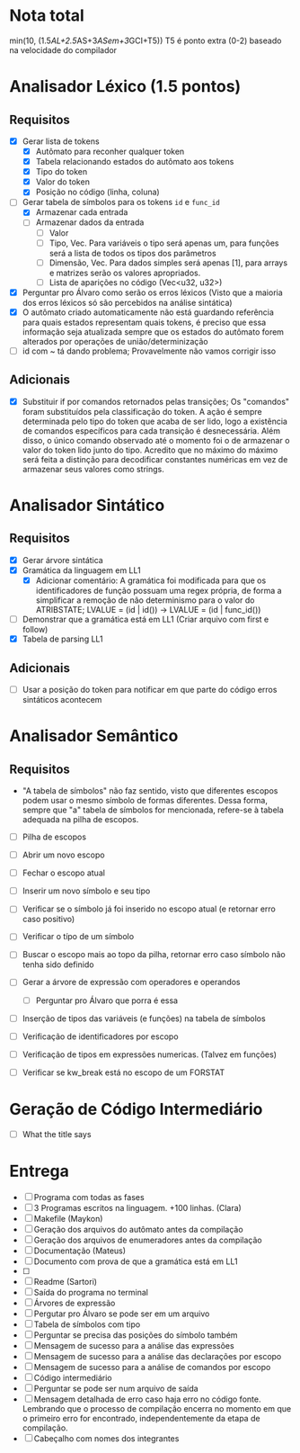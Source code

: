 # Nota total
min(10, (1.5*AL+2.5*AS+3*ASem+3*GCI+T5))
T5 é ponto extra (0-2) baseado na velocidade do compilador

# Analisador Léxico (1.5 pontos)
## Requisitos
- [x] Gerar lista de tokens
  - [x] Autômato para reconher qualquer token
  - [x] Tabela relacionando estados do autômato aos tokens
  - [x] Tipo do token
  - [x] Valor do token
  - [x] Posição no código (linha, coluna)
- [ ] Gerar tabela de símbolos para os tokens `id` e `func_id`
  - [x] Armazenar cada entrada
  - [ ] Armazenar dados da entrada
    - [ ] Valor
    - [ ] Tipo, Vec<Type>. Para variáveis o tipo será apenas um, para funções será a lista de todos os tipos dos parâmetros
    - [ ] Dimensão, Vec<u32>. Para dados simples será apenas [1], para arrays e matrizes serão os valores apropriados.
    - [ ] Lista de aparições no código (Vec<u32, u32>)
- [x] Perguntar pro Álvaro como serão os erros léxicos (Visto que a maioria dos erros léxicos só são percebidos na análise sintática)
- [x] O autômato criado automaticamente não está guardando referência para quais estados representam quais tokens, é preciso que essa informação seja atualizada sempre que os estados do autômato forem alterados por operações de união/determinização
- [ ] id com ~ tá dando problema; Provavelmente não vamos corrigir isso
## Adicionais
- [x] Substituir if por comandos retornados pelas transições; Os "comandos" foram substituídos pela classificação do token. A ação é sempre determinada pelo tipo do token que acaba de ser lido, logo a existência de comandos específicos para cada transição é desnecessária. Além disso, o único comando observado até o momento foi o de armazenar o valor do token lido junto do tipo. Acredito que no máximo do máximo será feita a distinção para decodificar constantes numéricas em vez de armazenar seus valores como strings.

# Analisador Sintático
## Requisitos
- [x] Gerar árvore sintática
- [x] Gramática da linguagem em LL1
  - [x] Adicionar comentário: A gramática foi modificada para que os identificadores de função possuam uma regex própria, de forma a simplificar a remoção de não determinismo para o valor do ATRIBSTATE; LVALUE = (id | id()) -> LVALUE = (id | func_id())
- [ ] Demonstrar que a gramática está em LL1 (Criar arquivo com first e follow)
- [x] Tabela de parsing LL1
## Adicionais
- [ ] Usar a posição do token para notificar em que parte do código erros sintáticos acontecem

# Analisador Semântico
## Requisitos
* "A tabela de símbolos" não faz sentido, visto que diferentes escopos podem usar o mesmo símbolo de formas diferentes. Dessa forma, sempre que "a" tabela de símbolos for mencionada, refere-se à tabela adequada na pilha de escopos.
- [ ] Pilha de escopos
 - [ ] Abrir um novo escopo
 - [ ] Fechar o escopo atual
 - [ ] Inserir um novo símbolo e seu tipo
  - [ ] Verificar se o símbolo já foi inserido no escopo atual (e retornar erro caso positivo)
 - [ ] Verificar o típo de um símbolo
  - [ ] Buscar o escopo mais ao topo da pilha, retornar erro caso símbolo não tenha sido definido

- [ ] Gerar a árvore de expressão com operadores e operandos
  - [ ] Perguntar pro Álvaro que porra é essa
- [ ] Inserção de tipos das variáveis (e funções) na tabela de símbolos
- [ ] Verificação de identificadores por escopo
- [ ] Verificação de tipos em expressões numericas. (Talvez em funções)
- [ ] Verificar se kw_break está no escopo de um FORSTAT

# Geração de Código Intermediário
- [ ] What the title says

# Entrega
- [ ] Programa com todas as fases
- [ ] 3 Programas escritos na linguagem. +100 linhas. (Clara)
- [ ] Makefile (Maykon)
 - [ ] Geração dos arquivos do autômato antes da compilação
 - [ ] Geração dos arquivos de enumeradores antes da compilação
- [ ] Documentação (Mateus)
 - [ ] Documento com prova de que a gramática está em LL1
 - [ ] 
- [ ] Readme (Sartori)
- [ ] Saída do programa no terminal
 - [ ] Árvores de expressão
  - [ ] Pergutar pro Álvaro se pode ser em um arquivo
 - [ ] Tabela de símbolos com tipo
  - [ ] Perguntar se precisa das posições do símbolo também
 - [ ] Mensagem de sucesso para a análise das expressões
 - [ ] Mensagem de sucesso para a análise das declarações por escopo
 - [ ] Mensagem de sucesso para a análise de comandos por escopo
 - [ ] Código intermediário
  - [ ] Perguntar se pode ser num arquivo de saída
 - [ ] Mensagem detalhada de erro caso haja erro no código fonte. Lembrando que o processo de compilação encerra no momento em que o primeiro erro for encontrado, independentemente da etapa de compilação.
- [ ] Cabeçalho com nomes dos integrantes